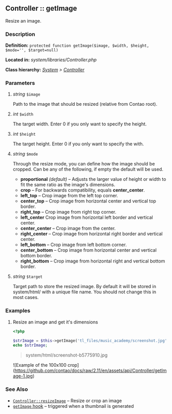 
Controller :: getImage
----------------------

Resize an image.

### Description ###

**Definition:** `protected function getImage($image, $width, $height, $mode='', $target=null)`

**Located in:** *system/libraries/Controller.php*

**Class hierarchy:** *[System](../System.php) > [Controller](../Controller.php)*


### Parameters ###

1. *string* `$image`

	Path to the image that should be resized (relative from Contao root).

2. *int* `$width`

	The target width. Enter 0 if you only want to specify the height.

3. *int* `$height`

	The target height. Enter 0 if you only want to specify the with.

4. *string* `$mode`

	Through the resize mode, you can define how the image should be cropped. Can be any of the following, if empty the default will be used.
	- **proportional** *(default)* – 
		Adjusts the larger value of height or width to fit the same ratio as the image's dimensions.
	- **crop** – 
		 For backwards compatibility, equals **center_center**.
	- **left_top** – 
		Crop image from the left top corner.
	- **center_top** – 
		Crop image from horizontal center and vertical top border.
	- **right_top** – 
		Crop image from right top corner.
	- **left_center**
		Crop image from horizontal left border and vertical center.
	- **center_center** – 
		Crop image from the center.
	- **right_center** – 
		Crop image from horizontal right border and vertical center.
	- **left_bottom** – 
		Crop image from left bottom corner.
	- **center_bottom** – 
		Crop image from horizontal center and vertical bottom border.
	- **right_bottom** – 
		Crop image from horizontal right and vertical bottom border.

5. *string* `$target`

	Target path to store the resized image. By default it will be stored in system/html/ with a unique file name. You should not change this in most cases.


### Examples ###

1. Resize an image and get it's dimensions

	```php
	<?php

	$strImage = $this->getImage('tl_files/music_academy/screenshot.jpg', 100, 100);
	echo $strImage;
	```
	> system/html/screenshot-b5775910.jpg

	![Example of the 100x100 crop]
	(https://github.com/contao/docs/raw/2.11/en/assets/api/Controller/getImage-1.jpg)

### See Also ###

- [`Controller::resizeImage`](resizeImage.md) – Resize or crop an image
- [`getImage` hook](../../hooks/getImage.md) – triggered when a thumbnail is generated
